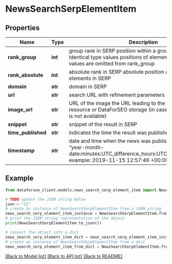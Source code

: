# NewsSearchSerpElementItem


## Properties

Name | Type | Description | Notes
------------ | ------------- | ------------- | -------------
**rank_group** | **int** | group rank in SERP position within a group of elements with identical type values positions of elements with different type values are omitted from rank_group | [optional] 
**rank_absolute** | **int** | absolute rank in SERP absolute position among all the elements in SERP | [optional] 
**domain** | **str** | domain in SERP | [optional] 
**url** | **str** | search URL with refinement parameters | [optional] 
**image_url** | **str** | URL of the image the URL leading to the image on the original resource or DataForSEO storage (in case the original source is not available) | [optional] 
**snippet** | **str** | snippet of the result in SERP | [optional] 
**time_published** | **str** | indicates the time the result was published | [optional] 
**timestamp** | **str** | date and time when the news was published in the format “year-month-date:minutes:UTC_difference_hours:UTC_difference_minutes” example: 2019-11-15 12:57:46 +00:00 | [optional] 

## Example

```python
from dataforseo_client.models.news_search_serp_element_item import NewsSearchSerpElementItem

# TODO update the JSON string below
json = "{}"
# create an instance of NewsSearchSerpElementItem from a JSON string
news_search_serp_element_item_instance = NewsSearchSerpElementItem.from_json(json)
# print the JSON string representation of the object
print(NewsSearchSerpElementItem.to_json())

# convert the object into a dict
news_search_serp_element_item_dict = news_search_serp_element_item_instance.to_dict()
# create an instance of NewsSearchSerpElementItem from a dict
news_search_serp_element_item_from_dict = NewsSearchSerpElementItem.from_dict(news_search_serp_element_item_dict)
```
[[Back to Model list]](../README.md#documentation-for-models) [[Back to API list]](../README.md#documentation-for-api-endpoints) [[Back to README]](../README.md)


